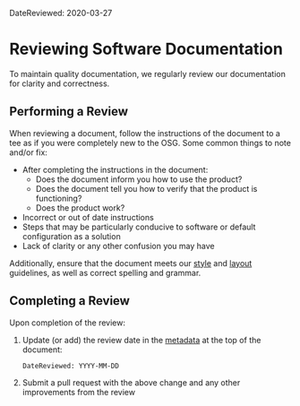 DateReviewed: 2020-03-27

Reviewing Software Documentation
================================

To maintain quality documentation, we regularly review our documentation for clarity and correctness.

Performing a Review
-------------------

When reviewing a document, follow the instructions of the document to a tee as if you were completely new to the OSG.
Some common things to note and/or fix:

- After completing the instructions in the document:
    - Does the document inform you how to use the product?
    - Does the document tell you how to verify that the product is functioning?
    - Does the product work?
- Incorrect or out of date instructions
- Steps that may be particularly conducive to software or default configuration as a solution
- Lack of clarity or any other confusion you may have

Additionally, ensure that the document meets our [style](/documentation/style-guide) and
[layout](/documentation/writing-documentation#document-layout) guidelines, as well as correct spelling and grammar.

Completing a Review
-------------------

Upon completion of the review:

1.  Update (or add) the review date in the
    [metadata](https://squidfunk.github.io/mkdocs-material/extensions/metadata/#redirecting-to-another-page) at the top
    of the document:

        DateReviewed: YYYY-MM-DD

1.  Submit a pull request with the above change and any other improvements from the review
